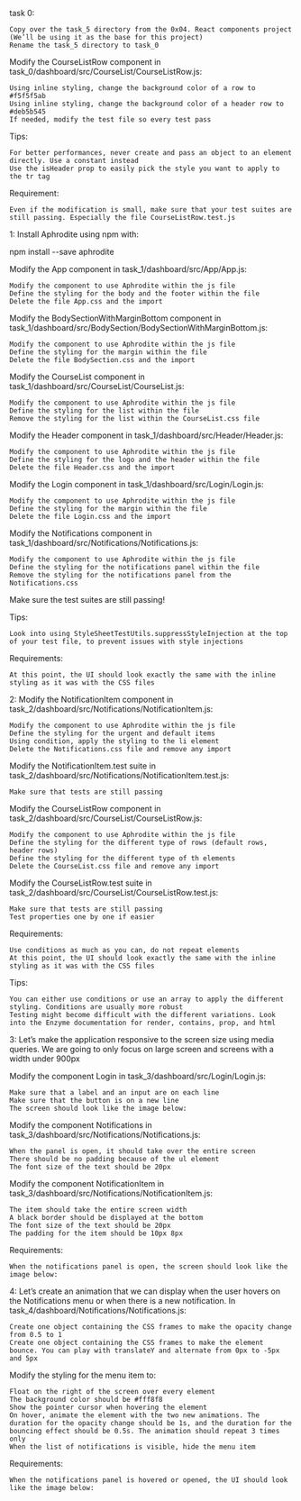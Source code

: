 task 0:

    Copy over the task_5 directory from the 0x04. React components project (We’ll be using it as the base for this project)
    Rename the task_5 directory to task_0

Modify the CourseListRow component in task_0/dashboard/src/CourseList/CourseListRow.js:

    Using inline styling, change the background color of a row to #f5f5f5ab
    Using inline styling, change the background color of a header row to #deb5b545
    If needed, modify the test file so every test pass

Tips:

    For better performances, never create and pass an object to an element directly. Use a constant instead
    Use the isHeader prop to easily pick the style you want to apply to the tr tag

Requirement:

    Even if the modification is small, make sure that your test suites are still passing. Especially the file CourseListRow.test.js


1:
Install Aphrodite using npm with:

npm install --save aphrodite

Modify the App component in task_1/dashboard/src/App/App.js:

    Modify the component to use Aphrodite within the js file
    Define the styling for the body and the footer within the file
    Delete the file App.css and the import

Modify the BodySectionWithMarginBottom component in task_1/dashboard/src/BodySection/BodySectionWithMarginBottom.js:

    Modify the component to use Aphrodite within the js file
    Define the styling for the margin within the file
    Delete the file BodySection.css and the import

Modify the CourseList component in task_1/dashboard/src/CourseList/CourseList.js:

    Modify the component to use Aphrodite within the js file
    Define the styling for the list within the file
    Remove the styling for the list within the CourseList.css file

Modify the Header component in task_1/dashboard/src/Header/Header.js:

    Modify the component to use Aphrodite within the js file
    Define the styling for the logo and the header within the file
    Delete the file Header.css and the import

Modify the Login component in task_1/dashboard/src/Login/Login.js:

    Modify the component to use Aphrodite within the js file
    Define the styling for the margin within the file
    Delete the file Login.css and the import

Modify the Notifications component in task_1/dashboard/src/Notifications/Notifications.js:

    Modify the component to use Aphrodite within the js file
    Define the styling for the notifications panel within the file
    Remove the styling for the notifications panel from the Notifications.css

Make sure the test suites are still passing!

Tips:

    Look into using StyleSheetTestUtils.suppressStyleInjection at the top of your test file, to prevent issues with style injections

Requirements:

    At this point, the UI should look exactly the same with the inline styling as it was with the CSS files


2:
Modify the NotificationItem component in task_2/dashboard/src/Notifications/NotificationItem.js:

    Modify the component to use Aphrodite within the js file
    Define the styling for the urgent and default items
    Using condition, apply the styling to the li element
    Delete the Notifications.css file and remove any import

Modify the NotificationItem.test suite in task_2/dashboard/src/Notifications/NotificationItem.test.js:

    Make sure that tests are still passing

Modify the CourseListRow component in task_2/dashboard/src/CourseList/CourseListRow.js:

    Modify the component to use Aphrodite within the js file
    Define the styling for the different type of rows (default rows, header rows)
    Define the styling for the different type of th elements
    Delete the CourseList.css file and remove any import

Modify the CourseListRow.test suite in task_2/dashboard/src/CourseList/CourseListRow.test.js:

    Make sure that tests are still passing
    Test properties one by one if easier

Requirements:

    Use conditions as much as you can, do not repeat elements
    At this point, the UI should look exactly the same with the inline styling as it was with the CSS files

Tips:

    You can either use conditions or use an array to apply the different styling. Conditions are usually more robust
    Testing might become difficult with the different variations. Look into the Enzyme documentation for render, contains, prop, and html


3:
Let’s make the application responsive to the screen size using media queries. We are going to only focus on large screen and screens with a width under 900px

Modify the component Login in task_3/dashboard/src/Login/Login.js:

    Make sure that a label and an input are on each line
    Make sure that the button is on a new line
    The screen should look like the image below:

Modify the component Notifications in task_3/dashboard/src/Notifications/Notifications.js:

    When the panel is open, it should take over the entire screen
    There should be no padding because of the ul element
    The font size of the text should be 20px

Modify the component NotificationItem in task_3/dashboard/src/Notifications/NotificationItem.js:

    The item should take the entire screen width
    A black border should be displayed at the bottom
    The font size of the text should be 20px
    The padding for the item should be 10px 8px

Requirements:

    When the notifications panel is open, the screen should look like the image below:


4:
Let’s create an animation that we can display when the user hovers on the Notifications menu or when there is a new notification. In task_4/dashboard/Notifications/Notifications.js:

    Create one object containing the CSS frames to make the opacity change from 0.5 to 1
    Create one object containing the CSS frames to make the element bounce. You can play with translateY and alternate from 0px to -5px and 5px

Modify the styling for the menu item to:

    Float on the right of the screen over every element
    The background color should be #fff8f8
    Show the pointer cursor when hovering the element
    On hover, animate the element with the two new animations. The duration for the opacity change should be 1s, and the duration for the bouncing effect should be 0.5s. The animation should repeat 3 times only
    When the list of notifications is visible, hide the menu item

Requirements:

    When the notifications panel is hovered or opened, the UI should look like the image below:

